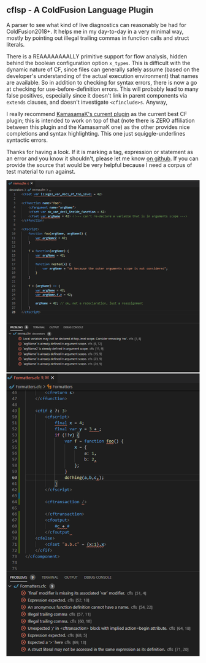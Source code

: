 ## cflsp - A ColdFusion Language Plugin

A parser to see what kind of live diagnostics can reasonably be had for ColdFusion2018+. It helps me in my day-to-day in a very minimal way, mostly by pointing out illegal trailing commas in function calls and struct literals.

There is a REAAAAAAAALLY primitive support for flow analysis, hidden behind the boolean configuration option `x_types`. This is difficult with the dynamic nature of CF, since files can generally safely assume (based on the developer's understanding of the actual execution environment) that names are available. So in addition to checking for syntax errors, there is now a go at checking for use-before-definition errors. This will probably lead to many false positives, especially since it doesn't link in parent components via `extends` clauses, and doesn't investigate `<cfinclude>s`. Anyway, 


I really recommend [KamasamaK's current plugin](https://github.com/KamasamaK/vscode-cfml) as the current best CF plugin; this is intended to work on top of that (note there is ZERO affiliation between this plugin and the KamasamaK one) as the other provides nice completions and syntax highlighting. This one just squiggle-underlines syntactic errors.

Thanks for having a look. If it is marking a tag, expression or statement as an error and you know it shouldn't, please let me know [on github](https://github.com/softwareCobbler/cfc). If you can provide the source that would be very helpful because I need a corpus of test material to run against.

![errors from top-level var decl and function-level arguments scope shadowing](./cflsp-vscode/declaration-errors.png)
![example diagnostics, both squiggly-underlined and in the 'problems' panel](./cflsp-vscode/cfls-diagnostics.png)
